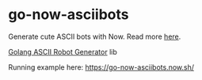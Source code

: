 # go-now-asciibots
Generate cute ASCII bots with Now. Read more [here](https://zeit.co/blog/introducing-go-modules-on-now-go).

[Golang ASCII Robot Generator](https://github.com/mattes/go-asciibot) lib

Running example here: https://go-now-asciibots.now.sh/
